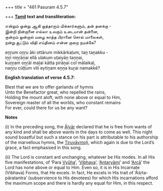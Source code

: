 +++
title = "461 Pasuram 4.5.7"

+++
**[Tamil](/definition/tamil#history "show Tamil definitions") text and transliteration:**

என்றும் ஒன்று ஆகி ஒத்தாரும் மிக்கார்களும், தன் தனக்கு -  
இன்றி நின்றானை எல்லா உலகும் உடையான் தன்னை,  
குன்றம் ஒன்றால் மழை காத்த பிரானை சொல் மாலைகள்,  
நன்று சூட்டும் விதி எய்தினம் என்ன குறை நமக்கே?

eṉṟum oṉṟu āki ottārum mikkārkaḷum, taṉ taṉakku -  
iṉṟi niṉṟāṉai ellā ulakum uṭaiyāṉ taṉṉai,  
kuṉṟam oṉṟāl maḻai kātta pirāṉai col mālaikaḷ,  
naṉṟu cūṭṭum viti eytiṉam eṉṉa kuṟai namakkē?

**English translation of verse 4.5.7:**

Blest that we are to offer garlands of hymns  
Unto the Benefactor great, who repelled the rains,  
Holding the mount aloft, with none above or equal to Him,  
Sovereign master of all the worlds, who constant remains  
For ever, could there for us be any want?

**Notes**

\(i\) In the preceding song, the [Āḻvār](/definition/aḻvar#vaishnavism "show Āḻvār definitions") declared that he is free from wants of any kind and shall be above wants in the days to come as well. This night sound boastful but such a stance on his part is attributable to his authorship of the marvellous hymns, the [Tiruvāymoḻi](/definition/tiruvaymoli#vaishnavism "show Tiruvāymoḻi definitions"), which again is due to the Lord’s grace, a fact emphasised in this song.

\(ii\) The Lord is constant ard unchanging, whatever be His modes. In all His five manifestations, of ‘Para [Vyūha](/definition/vyuha#history "show Vyūha definitions")’, ‘[Vibhava](/definition/vibhava#vaishnavism "show Vibhava definitions")’, ‘[Antaryāmi](/definition/antaryamin#vaishnavism "show Antaryāmi definitions")’ and ‘[Arcā](/definition/arca#history "show Arcā definitions")’ the Lord has none above or equal to Him. Even so, it is in His Incarnate (Vibhava) Forms, that He excels. In fact, He excels in His trait of ‘Āśṛta-pāratantra’ (subservience to His devotees) for which His incarnations afford the maximum scope and there is hardly any equal for Him, in this respect.


